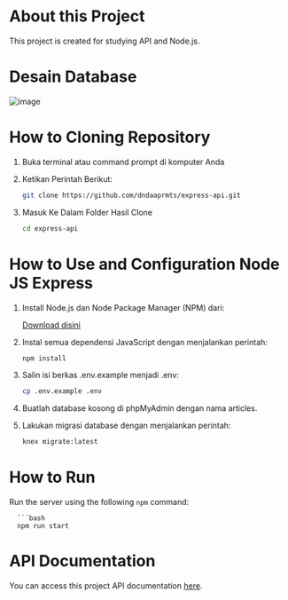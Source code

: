 # About this Project
This project is created for studying API and Node.js.

# Desain Database 
![image](https://github.com/dndaaprmts/latihan-git-/assets/140226220/edca9ccf-09ef-47d1-8678-ec0a432a720c)

# How to Cloning Repository
1. Buka terminal atau command prompt di komputer Anda
2. Ketikan Perintah Berikut:
   
   ```bash
   git clone https://github.com/dndaaprmts/express-api.git
3. Masuk Ke Dalam Folder Hasil Clone

   ```bash
   cd express-api 

# How to Use and Configuration Node JS Express
1. Install Node.js dan Node Package Manager (NPM) dari:
   
   [Download disini](https://nodejs.org/en/download/)
2. Instal semua dependensi JavaScript dengan menjalankan perintah:

   ```bash
   npm install 
3. Salin isi berkas .env.example menjadi .env:

   ```bash
   cp .env.example .env 
4. Buatlah database kosong di phpMyAdmin dengan nama articles.
5. Lakukan migrasi database dengan menjalankan perintah:

   ```bash
   knex migrate:latest 

# How to Run
Run the server using the following `npm` command:

      ```bash
      npm run start

# API Documentation
You can access this project API documentation [here](https://documenter.getpostman.com/view/29495277/2sA3BuV8V6).







